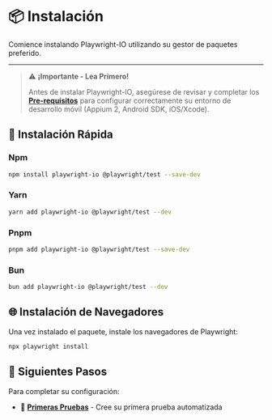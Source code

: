 # 📦 Instalación

Comience instalando Playwright-IO utilizando su gestor de paquetes preferido.

---

> ⚠️ **¡Importante - Lea Primero!**
> 
> Antes de instalar Playwright-IO, asegúrese de revisar y completar los **[Pre-requisitos](prerequisites/index.md)** para configurar correctamente su entorno de desarrollo móvil (Appium 2, Android SDK, iOS/Xcode).

## 🚀 Instalación Rápida

### Npm
```bash
npm install playwright-io @playwright/test --save-dev
```

### Yarn
```bash
yarn add playwright-io @playwright/test --dev
```

### Pnpm
```bash
pnpm add playwright-io @playwright/test --save-dev
```

### Bun
```bash
bun add playwright-io @playwright/test --dev
```

## 🌐 Instalación de Navegadores

Una vez instalado el paquete, instale los navegadores de Playwright:

```bash
npx playwright install
```

## 📖 Siguientes Pasos

Para completar su configuración:

- 🚀 **[Primeras Pruebas](getting-started/write-first-test.md)** - Cree su primera prueba automatizada
